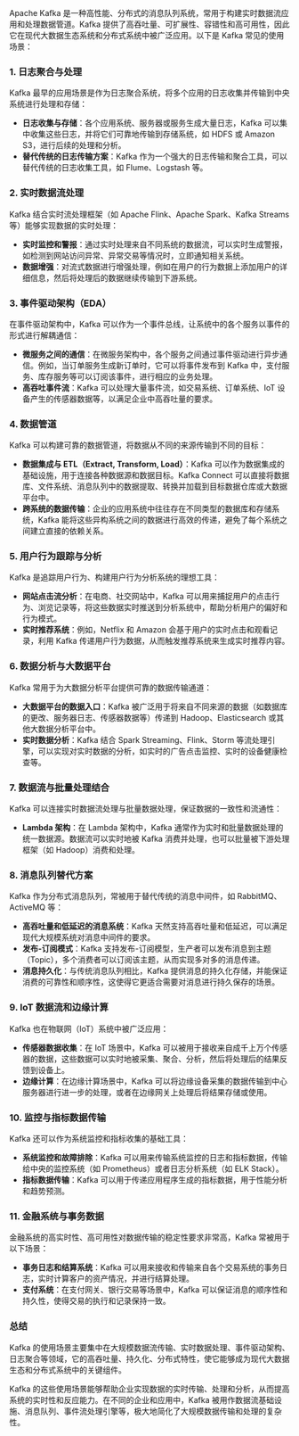 Apache Kafka 是一种高性能、分布式的消息队列系统，常用于构建实时数据流应用和处理数据管道。Kafka 提供了高吞吐量、可扩展性、容错性和高可用性，因此它在现代大数据生态系统和分布式系统中被广泛应用。以下是 Kafka 常见的使用场景：

### 1. **日志聚合与处理**
Kafka 最早的应用场景是作为日志聚合系统，将多个应用的日志收集并传输到中央系统进行处理和存储：
- **日志收集与存储**：各个应用系统、服务器或服务生成大量日志，Kafka 可以集中收集这些日志，并将它们可靠地传输到存储系统，如 HDFS 或 Amazon S3，进行后续的处理和分析。
- **替代传统的日志传输方案**：Kafka 作为一个强大的日志传输和聚合工具，可以替代传统的日志收集工具，如 Flume、Logstash 等。

### 2. **实时数据流处理**
Kafka 结合实时流处理框架（如 Apache Flink、Apache Spark、Kafka Streams 等）能够实现数据的实时处理：
- **实时监控和警报**：通过实时处理来自不同系统的数据流，可以实时生成警报，如检测到网站访问异常、异常交易等情况时，立即通知相关系统。
- **数据增强**：对流式数据进行增强处理，例如在用户的行为数据上添加用户的详细信息，然后将处理后的数据继续传输到下游系统。

### 3. **事件驱动架构（EDA）**
在事件驱动架构中，Kafka 可以作为一个事件总线，让系统中的各个服务以事件的形式进行解耦通信：
- **微服务之间的通信**：在微服务架构中，各个服务之间通过事件驱动进行异步通信。例如，当订单服务生成新订单时，它可以将事件发布到 Kafka 中，支付服务、库存服务等可以订阅该事件，进行相应的业务处理。
- **高吞吐事件流**：Kafka 可以处理大量事件流，如交易系统、订单系统、IoT 设备产生的传感器数据等，以满足企业中高吞吐量的要求。

### 4. **数据管道**
Kafka 可以构建可靠的数据管道，将数据从不同的来源传输到不同的目标：
- **数据集成与 ETL（Extract, Transform, Load）**：Kafka 可以作为数据集成的基础设施，用于连接各种数据源和数据目标。Kafka Connect 可以直接将数据库、文件系统、消息队列中的数据提取、转换并加载到目标数据仓库或大数据平台中。
- **跨系统的数据传输**：企业的应用系统中往往存在不同类型的数据库和存储系统，Kafka 能将这些异构系统之间的数据进行高效的传递，避免了每个系统之间建立直接的依赖关系。

### 5. **用户行为跟踪与分析**
Kafka 是追踪用户行为、构建用户行为分析系统的理想工具：
- **网站点击流分析**：在电商、社交网站中，Kafka 可以用来捕捉用户的点击行为、浏览记录等，将这些数据实时推送到分析系统中，帮助分析用户的偏好和行为模式。
- **实时推荐系统**：例如，Netflix 和 Amazon 会基于用户的实时点击和观看记录，利用 Kafka 传递用户行为数据，从而触发推荐系统来生成实时推荐内容。

### 6. **数据分析与大数据平台**
Kafka 常用于为大数据分析平台提供可靠的数据传输通道：
- **大数据平台的数据入口**：Kafka 被广泛用于将来自不同来源的数据（如数据库的更改、服务器日志、传感器数据等）传递到 Hadoop、Elasticsearch 或其他大数据分析平台中。
- **实时数据分析**：Kafka 结合 Spark Streaming、Flink、Storm 等流处理引擎，可以实现对实时数据的分析，如实时的广告点击监控、实时的设备健康检查等。

### 7. **数据流与批量处理结合**
Kafka 可以连接实时数据流处理与批量数据处理，保证数据的一致性和流通性：
- **Lambda 架构**：在 Lambda 架构中，Kafka 通常作为实时和批量数据处理的统一数据源。数据流可以实时地被 Kafka 消费并处理，也可以批量被下游处理框架（如 Hadoop）消费和处理。

### 8. **消息队列替代方案**
Kafka 作为分布式消息队列，常被用于替代传统的消息中间件，如 RabbitMQ、ActiveMQ 等：
- **高吞吐量和低延迟的消息系统**：Kafka 天然支持高吞吐量和低延迟，可以满足现代大规模系统对消息中间件的要求。
- **发布-订阅模式**：Kafka 支持发布-订阅模型，生产者可以发布消息到主题（Topic），多个消费者可以订阅该主题，从而实现多对多的消息传递。
- **消息持久化**：与传统消息队列相比，Kafka 提供消息的持久化存储，并能保证消费的可靠性和顺序性，这使得它更适合需要对消息进行持久保存的场景。

### 9. **IoT 数据流和边缘计算**
Kafka 也在物联网（IoT）系统中被广泛应用：
- **传感器数据收集**：在 IoT 场景中，Kafka 可以被用于接收来自成千上万个传感器的数据，这些数据可以实时地被采集、聚合、分析，然后将处理后的结果反馈到设备上。
- **边缘计算**：在边缘计算场景中，Kafka 可以将边缘设备采集的数据传输到中心服务器进行进一步的处理，或者在边缘网关上处理后将结果存储或使用。

### 10. **监控与指标数据传输**
Kafka 还可以作为系统监控和指标收集的基础工具：
- **系统监控和故障排除**：Kafka 可以用来传输系统监控的日志和指标数据，传输给中央的监控系统（如 Prometheus）或者日志分析系统（如 ELK Stack）。
- **指标数据传输**：Kafka 可以用于传递应用程序生成的指标数据，用于性能分析和趋势预测。

### 11. **金融系统与事务数据**
金融系统的高实时性、高可用性对数据传输的稳定性要求非常高，Kafka 常被用于以下场景：
- **事务日志和结算系统**：Kafka 可以用来接收和传输来自各个交易系统的事务日志，实时计算客户的资产情况，并进行结算处理。
- **支付系统**：在支付网关、银行交易等场景中，Kafka 可以保证消息的顺序性和持久性，使得交易的执行和记录保持一致。

### 总结
Kafka 的使用场景主要集中在大规模数据流传输、实时数据处理、事件驱动架构、日志聚合等领域，它的高吞吐量、持久化、分布式特性，使它能够成为现代大数据生态和分布式系统中的关键组件。

Kafka 的这些使用场景能够帮助企业实现数据的实时传输、处理和分析，从而提高系统的实时性和反应能力。在不同的企业和应用中，Kafka 被用作数据流基础设施、消息队列、事件流处理引擎等，极大地简化了大规模数据传输和处理的复杂性。
